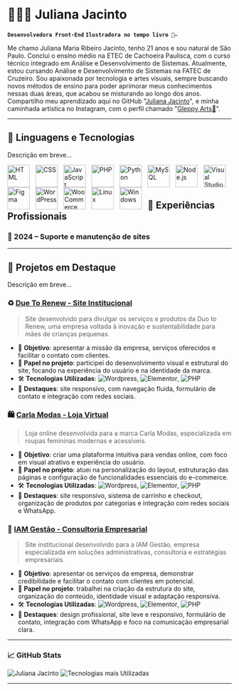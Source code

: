 # 👩🏻‍💻 Juliana Jacinto

**`Desenvolvedora Front-End`** **`Ilustradora no tempo livre 🎨✏️`**

Me chamo Juliana Maria Ribeiro Jacinto, tenho 21 anos e sou natural de São Paulo. Concluí o ensino médio na ETEC de Cachoeira Paulisca, com o curso técnico integrado em Análise e Desenvolvimento de Sistemas. Atualmente, estou cursando Análise e Desenvolvimento de Sistemas na FATEC de Cruzeiro. Sou apaixonada por tecnologia e artes visuais, sempre buscando novos métodos de ensino para poder aprimorar meus conhecimentos nessas duas áreas, que acabou se misturando ao longo dos anos. Compartilho meu aprendizado aqui no GitHub "[Juliana Jacinto](https://github.com/JulianaJacinto/)", e minha caminhada artística no Instagram, com o perfil chamado "[Gleppy Arts🌱](https://www.instagram.com/gleppy.arts)".

---

## 🤖 Linguagens e Tecnologias
Descrição em breve...

<img 
    align="left" 
    alt="HTML"
    title="HTML" 
    width="50px" 
    style="padding-right: 10px;" 
    src="https://cdn.jsdelivr.net/gh/devicons/devicon@latest/icons/html5/html5-original.svg" 
/>
<img 
    align="left" 
    alt="CSS" 
    title="CSS"
    width="50px" 
    style="padding-right: 10px;" 
    src="https://cdn.jsdelivr.net/gh/devicons/devicon@latest/icons/css3/css3-original.svg" 
/>
<img 
    align="left" 
    alt="JavaScript" 
    title="JavaScript"
    width="50px" 
    style="padding-right: 10px;" 
    src="https://cdn.jsdelivr.net/gh/devicons/devicon@latest/icons/javascript/javascript-original.svg" 
/>
<img 
    align="left" 
    alt="PHP" 
    title="PHP"
    width="50px" 
    style="padding-right: 10px;" 
    src="https://cdn.jsdelivr.net/gh/devicons/devicon@latest/icons/php/php-original.svg" 
/>
<img 
    align="left" 
    alt="Python" 
    title="Python"
    width="50px" 
    style="padding-right: 10px;" 
    src="https://cdn.jsdelivr.net/gh/devicons/devicon@latest/icons/python/python-original.svg" 
/>
<img 
    align="left" 
    alt="MySQL" 
    title="MySQL"
    width="50px" 
    style="padding-right: 10px;" 
    src="https://cdn.jsdelivr.net/gh/devicons/devicon@latest/icons/mysql/mysql-original-wordmark.svg" 
/>
<img 
    align="left" 
    alt="Node.js" 
    title="Node.js"
    width="50px" 
    style="padding-right: 10px;" 
    src="https://cdn.jsdelivr.net/gh/devicons/devicon@latest/icons/nodejs/nodejs-original-wordmark.svg" 
/>
<img 
    align="left" 
    alt="Visual Studio Code" 
    title="Visual Studio Code"
    width="50px" 
    style="padding-right: 10px;" 
    src="https://cdn.jsdelivr.net/gh/devicons/devicon@latest/icons/vscode/vscode-original.svg" 
/>
<img 
    align="left" 
    alt="Figma" 
    title="Figma"
    width="50px" 
    style="padding-right: 10px;" 
    src="https://cdn.jsdelivr.net/gh/devicons/devicon@latest/icons/figma/figma-original.svg" 
/>
<img 
    align="left" 
    alt="WordPress" 
    title="WordPress"
    width="50px" 
    style="padding-right: 10px;" 
    src="https://cdn.jsdelivr.net/gh/devicons/devicon@latest/icons/wordpress/wordpress-original.svg" 
/>
<img 
    align="left" 
    alt="WooCommerce" 
    title="WooCommerce"
    width="50px" 
    style="padding-right: 10px;" 
    src="https://cdn.jsdelivr.net/gh/devicons/devicon@latest/icons/woocommerce/woocommerce-plain-wordmark.svg" 
/>
<img 
    align="left" 
    alt="Linux" 
    title="Linux"
    width="50px" 
    style="padding-right: 10px;" 
    src="https://cdn.jsdelivr.net/gh/devicons/devicon@latest/icons/linux/linux-original.svg" 
/>
<img 
    align="left" 
    alt="Windows" 
    title="Windows"
    width="50px" 
    style="padding-right: 10px;" 
    src="https://cdn.jsdelivr.net/gh/devicons/devicon@latest/icons/windows8/windows8-original.svg" 
/>
<br/>
<br/>

---

## 💼 Experiências Profissionais

### 📍 2024 – Suporte e manutenção de sites

---

## 📌 Projetos em Destaque
Descrição em breve...

### ♻️ [Due To Renew - Site Institucional](https://duetorenew.com/)
> Site desenvolvido para divulgar os serviços e produtos da Duo to Renew, uma empresa voltada à inovação e sustentabilidade para mães de crianças pequenas.

- 🌿 **Objetivo**: apresentar a missão da empresa, serviços oferecidos e facilitar o contato com clientes.
- 💼 **Papel no projeto**: participei do desenvolvimento visual e estrutural do site, focando na experiência do usuário e na identidade da marca.
- 🛠️ **Tecnologias Utilizadas**: ![Wordpress](https://img.shields.io/badge/-WordPress-3776AB?style=flat&logo=wordpress&logoColor=white), ![Elementor](https://img.shields.io/badge/-ElementorPro-e6477c?style=flat&logo=elemetorpro&logoColor=white), ![PHP](https://img.shields.io/badge/-PHP-e68e47?style=flat&logo=php&logoColor=white)
- 📱 **Destaques**: site responsivo, com navegação fluida, formulário de contato e integração com redes sociais.

### 🛍️ [Carla Modas - Loja Virtual](https://carlaamodas.com.br/)
> Loja online desenvolvida para a marca Carla Modas, especializada em roupas femininas modernas e acessíveis.

- 🧵 **Objetivo**: criar uma plataforma intuitiva para vendas online, com foco em visual atrativo e experiência do usuário.
- 💼 **Papel no projeto**: atuei na personalização do layout, estruturação das páginas e configuração de funcionalidades essenciais do e-commerce.
- 🛠️ **Tecnologias Utilizadas**: ![Wordpress](https://img.shields.io/badge/-WordPress-3776AB?style=flat&logo=wordpress&logoColor=white), ![Elementor](https://img.shields.io/badge/-ElementorPro-e6477c?style=flat&logo=elemetorpro&logoColor=white), ![PHP](https://img.shields.io/badge/-PHP-e68e47?style=flat&logo=php&logoColor=white)
- 📱 **Destaques**: site responsivo, sistema de carrinho e checkout, organização de produtos por categorias e integração com redes sociais e WhatsApp.

### 🧠 [IAM Gestão - Consultoria Empresarial](https://carlaamodas.com.br/)
> Site institucional desenvolvido para a IAM Gestão, empresa especializada em soluções administrativas, consultoria e estratégias empresariais.

- 🎯 **Objetivo**: apresentar os serviços da empresa, demonstrar credibilidade e facilitar o contato com clientes em potencial.
- 💼 **Papel no projeto**: trabalhei na criação da estrutura do site, organização do conteúdo, identidade visual e adaptação responsiva.
- 🛠️ **Tecnologias Utilizadas**: ![Wordpress](https://img.shields.io/badge/-WordPress-3776AB?style=flat&logo=wordpress&logoColor=white), ![Elementor](https://img.shields.io/badge/-ElementorPro-e6477c?style=flat&logo=elemetorpro&logoColor=white), ![PHP](https://img.shields.io/badge/-PHP-e68e47?style=flat&logo=php&logoColor=white)
- 📱 **Destaques**: design profissional, site leve e responsivo, formulário de contato, integração com WhatsApp e foco na comunicação empresarial clara.

---

### 📈 GitHub Stats

![Juliana Jacinto](https://github-readme-stats.vercel.app/api?username=JulianaJacinto&show_icons=true&theme=dracula)
![Tecnologias mais Utilizadas](https://github-readme-stats.vercel.app/api/top-langs/?username=JulianaJacinto&theme=dracula&langs_count=9)

---
